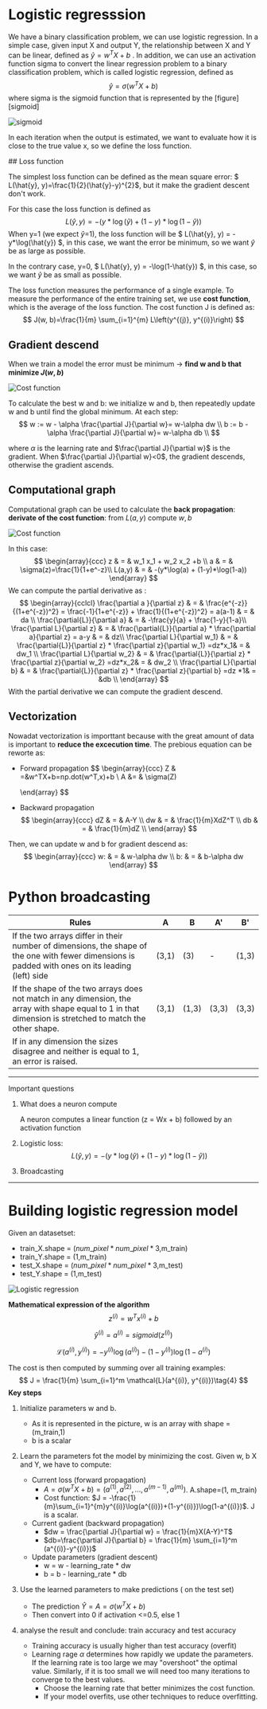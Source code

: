 # Logistic regresssion

We have a binary classification problem, we can use logistic regression. In a simple case, given input X and output Y, the relationship between X and Y can be linear, defined as  $\hat{y} = w^TX+b$ . In addition, we can use an activation function sigma to convert the linear regression problem to a binary classification problem, which is called logistic regression, defined as 
$$
\hat{y} = \sigma(w^TX+b)
$$
where sigma is the sigmoid function that is represented by the [figure][sigmoid]

![sigmoid](figures/sigmoid.png)

In each iteration when the output is estimated, we want to evaluate how it is close to the true value x, so we define the loss function. 

## Loss function

The simplest loss function can be defined as the mean square error: $ L(\hat{y}, y)=\frac{1}{2}(\hat{y}-y)^{2}$, but it make the gradient descent don't work. 

For this case the loss function is defined as
$$
L(\hat{y}, y) = -(y*\log(\hat{y}) + (1-y)*\log(1-\hat{y}))
$$
When y=1 (we expect $\hat{y}$=1), the loss function will be $ L(\hat{y}, y) = -y*\log(\hat{y}) $, in this case, we want the error be minimum, so we want $\hat{y}$ be as large as possible. 

In the contrary case, y=0, $ L(\hat{y}, y) = -\log(1-\hat{y}) $, in this case, so we want $\hat{y}$ be as small as possible. 

The loss function measures the performance of a single example. To measure the performance of the entire training set, we use **cost function**, which is the average of the loss function. The cost function J is defined as:
$$
J(w, b)=\frac{1}{m} \sum_{i=1}^{m} L\left(y^{(j)}, y^{(i)}\right)
$$




## Gradient descend

When we train a model the error must be minimum -> **find w and b that minimize $J(w,b)$**

![Cost function](figures/cost-function.png)

To calculate the best w and b: we initialize w and b, then repeatedly update w and b until find the global minimum. At each step:
$$
w := w - \alpha \frac{\partial J}{\partial w}= w-\alpha dw \\
b := b - \alpha \frac{\partial J}{\partial w}= w-\alpha db \\
$$

where $\alpha$ is the learning rate and $\frac{\partial J}{\partial w}$ is the gradient. When $\frac{\partial J}{\partial w}<0$, the gradient descends, otherwise the gradient ascends.

## Computational graph

Computational graph can be used to calculate the **back propagation**: **derivate of the cost function**: from $L(a,y)$ compute $w,b$

![Cost function](figures/Logic_reg_derivative.png)

In this case: 
$$
\begin{array}{ccc}
		z & = & w_1 x_1 + w_2 x_2 +b \\
		a & = & \sigma(z)=\frac{1}{1+e^-z}\\
		L(a,y) & = & -(y*\log(a) + (1-y)*\log(1-a))
	\end{array}
$$
We can compute the partial derivative as :
$$
\begin{array}{cclcl}
	\frac{\partial a }{\partial z} & = & \frac{e^{-z}}{(1+e^{-z})^2} = \frac{-1}{1+e^{-z}} +  \frac{1}{(1+e^{-z})^2} = a(a-1) & = & da \\
	\frac{\partial{L}}{\partial a} & = & -\frac{y}{a} + \frac{1-y}{1-a}\\
	\frac{\partial L}{\partial z}  & = & \frac{\partial{L}}{\partial a} * \frac{\partial a}{\partial z} = a-y & = & dz\\
	\frac{\partial L}{\partial w_1}  & = & \frac{\partial{L}}{\partial z} * \frac{\partial z}{\partial w_1} =dz*x_1& = & dw_1 \\
	\frac{\partial L}{\partial w_2}  & = & \frac{\partial{L}}{\partial z} * \frac{\partial z}{\partial w_2} =dz*x_2& = & dw_2 \\
	\frac{\partial L}{\partial b}  & = & \frac{\partial{L}}{\partial z} * \frac{\partial z}{\partial b}  =dz *1& = &db \\
	\end{array}
$$
With the partial derivative we can compute the gradient descend.



## Vectorization

Nowadat vectorization is importtant because with the great amount of data is important to **reduce the excecution time**.  The prebious equation can be reworte as:

- Forward propagation
  $$
  	\begin{array}{ccc}
  		Z & =&w^TX+b=np.dot(w^T,x)+b \\
  		A &= & \sigma(Z)
  		
  	\end{array}
  $$
  
- Backward propagation
  $$
  \begin{array}{ccc}
  		dZ	& = & A-Y \\
  		dw  & = & \frac{1}{m}XdZ^T \\
  		db 	& = & \frac{1}{m}dZ  \\
  	\end{array}
  $$
  

Then, we can update w and b for gradient descend as:
$$
	\begin{array}{ccc}
		w: & = & w-\alpha dw \\
		b: & = & b-\alpha dw
	\end{array}
$$

# Python broadcasting



| Rules                                                        | A     | B     | A'    | B'    |
| ------------------------------------------------------------ | ----- | ----- | ----- | ----- |
| If the two arrays differ in their number of dimensions, the shape of the one with fewer dimensions is padded with ones on its leading (left) side | (3,1) | (3)   | -     | (1,3) |
| If the shape of the two arrays does not match in any dimension, the array with shape equal to 1 in that dimension is stretched to match the other shape. | (3,1) | (1,3) | (3,3) | (3,3) |
| If in any dimension the sizes disagree and neither is equal to 1, an error is raised. |       |       |       |       |

---

Important questions

1. What does a neuron compute

   A neuron computes a linear function (z = Wx + b) followed by an activation function

2. Logistic loss:
   $$
   L(\hat{y}, y) = -(y*\log(\hat{y}) + (1-y)*\log(1-\hat{y}))
   $$
   
3. Broadcasting



---

# Building logistic regression model

Given an datasetset:

- train_X.shape = ($num\_pixel*num\_pixel*3$,m_train)
- train_Y.shape = (1,m_train)
- test_X.shape = ($num\_pixel*num\_pixel*3$,m_test)
- test_Y.shape = (1,m_test)

![Logistic regression](figures/LogReg_kiank.png)

**Mathematical expression of the algorithm**
$$
z^{(i)} = w^T x^{(i)} + b \tag{1}
$$

$$
\hat{y}^{(i)} = a^{(i)} = sigmoid(z^{(i)}) \tag{2}
$$

$$
\mathcal{L}(a^{(i)}, y^{(i)}) =  - y^{(i)}  \log(a^{(i)}) - (1-y^{(i)} )  \log(1-a^{(i)})\tag{3}
$$

The cost is then computed by summing over all training examples:
$$
J = \frac{1}{m} \sum_{i=1}^m \mathcal{L}(a^{(i)}, y^{(i)})\tag{4}
$$
**Key steps**

1. Initialize parameters w and b. 
   - As it is represented in the picture, w is an array with shape = (m_train,1)
   - b is a scalar
2. Learn the parameters fot the model by minimizing the cost. Given w, b X and Y, we have to compute:
   - Current loss (forward propagation)
     - $A = \sigma(w^T X + b) = (a^{(1)}, a^{(2)}, ..., a^{(m-1)}, a^{(m)})$. A.shape=(1, m_train)
     - Cost function: $J = -\frac{1}{m}\sum_{i=1}^{m}y^{(i)}\log(a^{(i)})+(1-y^{(i)})\log(1-a^{(i)})$. J is a scalar.
   - Current gadient (backward propagation)
     - $dw = \frac{\partial J}{\partial w} = \frac{1}{m}X(A-Y)^T$
     - $db=\frac{\partial J}{\partial b} = \frac{1}{m} \sum_{i=1}^m (a^{(i)}-y^{(i)})$
   - Update parameters (gradient descent)
     - w = w - learning_rate * dw
     - b = b - learning_rate * db

3. Use the learned parameters to make predictions ( on the test set)
   - The prediction $\hat{Y} = A = \sigma(w^T X + b)$
   - Then convert into 0 if activation <=0.5, else 1

4. analyse the result and conclude: train accuracy and test accuracy
   - Training accuracy is usually higher than test accuracy (overfit)
   - Learning rage $\alpha$ determines how rapidly we update the parameters. If the learning rate is too large we may "overshoot" the optimal value. Similarly, if it is too small we will need too many iterations to converge to the best values. 
     - Choose the learning rate that better minimizes the cost function.
     - If your model overfits, use other techniques to reduce overfitting.  